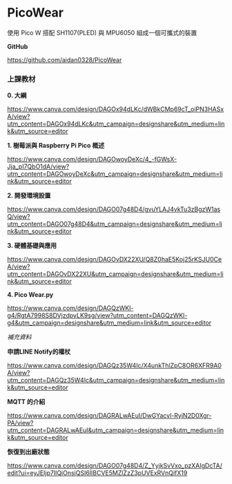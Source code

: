 # PicoWear
使用 Pico W 搭配 SH1107(PLED) 與 MPU6050 組成一個可攜式的裝置

**GitHub**

https://github.com/aidan0328/PicoWear

### 上課教材

**0. 大綱**

https://www.canva.com/design/DAGOx94dLKc/dWBkCMp69cT_oiPN3HASxA/view?utm_content=DAGOx94dLKc&utm_campaign=designshare&utm_medium=link&utm_source=editor

**1. 樹莓派與 Raspberry Pi Pico 概述**

https://www.canva.com/design/DAGOwoyDeXc/4_-fGWsX-Jja_pI7QbO1dA/view?utm_content=DAGOwoyDeXc&utm_campaign=designshare&utm_medium=link&utm_source=editor

**2. 開發環境設置**

https://www.canva.com/design/DAGO07g48D4/gvuYLAJ4vkTu3zBgzW1asQ/view?utm_content=DAGO07g48D4&utm_campaign=designshare&utm_medium=link&utm_source=editor

**3. 硬體基礎與應用**

https://www.canva.com/design/DAGOvDX22XU/Q8Z0haE5Koj25rKSJU0CeA/view?utm_content=DAGOvDX22XU&utm_campaign=designshare&utm_medium=link&utm_source=editor

**4. Pico Wear.py**

https://www.canva.com/design/DAGQzWKl-g4/RgtA7998S8DVjzdpyLK9sg/view?utm_content=DAGQzWKl-g4&utm_campaign=designshare&utm_medium=link&utm_source=editor

*補充資料*

**申請LINE Notify的權杖**

https://www.canva.com/design/DAGQz35W4Ic/X4unkThlZpC8OR6XFR9A0A/view?utm_content=DAGQz35W4Ic&utm_campaign=designshare&utm_medium=link&utm_source=editor

**MQTT 的介紹**

https://www.canva.com/design/DAGRALwAEuI/DwGYacvl-RyjN2D0Xgr-PA/view?utm_content=DAGRALwAEuI&utm_campaign=designshare&utm_medium=link&utm_source=editor


**恢復到出廠狀態**

https://www.canva.com/design/DAGO07g48D4/Z_YyjkSvVxo_pzXAIgDcTA/edit?ui=eyJEIjp7IlQiOnsiQSI6IlBCVE5MZlZzZ3pUVExRVnQifX19
